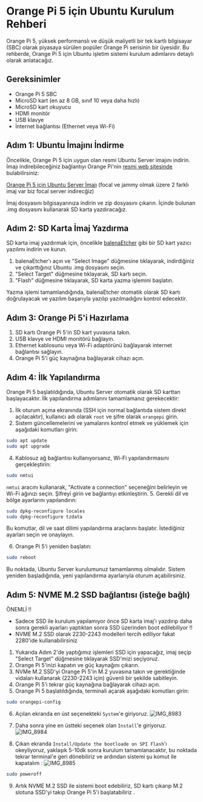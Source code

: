 # Orange Pi 5 için Ubuntu Kurulum Rehberi

Orange Pi 5, yüksek performanslı ve düşük maliyetli bir tek kartlı bilgisayar (SBC) olarak piyasaya sürülen popüler Orange Pi serisinin bir üyesidir. Bu rehberde, Orange Pi 5 için Ubuntu işletim sistemi kurulum adımlarını detaylı olarak anlatacağız.

## Gereksinimler

- Orange Pi 5 SBC
- MicroSD kart (en az 8 GB, sınıf 10 veya daha hızlı)
- MicroSD kart okuyucu
- HDMI monitör
- USB klavye
- İnternet bağlantısı (Ethernet veya Wi-Fi)

## Adım 1: Ubuntu İmajını İndirme

Öncelikle, Orange Pi 5 için uygun olan resmi Ubuntu Server imajını indirin. İmajı indirebileceğiniz bağlantıyı Orange Pi'nin [resmi web sitesinde](http://www.orangepi.org/html/hardWare/computerAndMicrocontrollers/service-and-support/Orange-pi-5.html) bulabilirsiniz:

[Orange Pi 5 için Ubuntu Server İmajı](https://drive.google.com/file/d/1KTxWVNmq6QAYdLAHPKBY544RSIlMGrlT/view) (focal ve jammy olmak üzere 2 farklı imaj var biz focal server indirecğiz)

İmaj dosyasını bilgisayarınıza indirin ve zip dosyasını çıkarın. İçinde bulunan .img dosyasını kullanarak SD karta yazdıracağız.

## Adım 2: SD Karta İmaj Yazdırma

SD karta imaj yazdırmak için, öncelikle [balenaEtcher](https://www.balena.io/etcher/) gibi bir SD kart yazıcı yazılımı indirin ve kurun.

1. balenaEtcher'ı açın ve "Select Image" düğmesine tıklayarak, indirdiğiniz ve çıkarttığınız Ubuntu .img dosyasını seçin.
2. "Select Target" düğmesine tıklayarak, SD kartı seçin.
3. "Flash" düğmesine tıklayarak, SD karta yazma işlemini başlatın.

Yazma işlemi tamamlandığında, balenaEtcher otomatik olarak SD kartı doğrulayacak ve yazılım başarıyla yazılıp yazılmadığını kontrol edecektir.

## Adım 3: Orange Pi 5'i Hazırlama

1. SD kartı Orange Pi 5'in SD kart yuvasına takın.
2. USB klavye ve HDMI monitörü bağlayın.
3. Ethernet kablosunu veya Wi-Fi adaptörünü bağlayarak internet bağlantısı sağlayın.
4. Orange Pi 5'i güç kaynağına bağlayarak cihazı açın.

## Adım 4: İlk Yapılandırma

Orange Pi 5 başlatıldığında, Ubuntu Server otomatik olarak SD karttan başlayacaktır. İlk yapılandırma adımlarını tamamlamanız gerekecektir:

1. İlk oturum açma ekranında (SSH için normal bağlantıda sistem direkt açılacaktır), kullanıcı adı olarak `root` ve şifre olarak `orangepi` girin.
2. Sistem güncellemelerini ve yamalarını kontrol etmek ve yüklemek için aşağıdaki komutları girin:

```bash
sudo apt update
sudo apt upgrade
```

4. Kablosuz ağ bağlantısı kullanıyorsanız, Wi-Fi yapılandırmasını gerçekleştirin:

```bash
sudo nmtui
```
`nmtui` aracını kullanarak, "Activate a connection" seçeneğini belirleyin ve Wi-Fi ağınızı seçin. Şifreyi girin ve bağlantıyı etkinleştirin.
5. Gerekli dil ve bölge ayarlarını yapılandırın:

```bash
sudo dpkg-reconfigure locales
sudo dpkg-reconfigure tzdata
```

Bu komutlar, dil ve saat dilimi yapılandırma araçlarını başlatır. İstediğiniz ayarları seçin ve onaylayın.

6. Orange Pi 5'i yeniden başlatın:

```bash
sudo reboot
```

Bu noktada, Ubuntu Server kurulumunuz tamamlanmış olmalıdır. Sistem yeniden başladığında, yeni yapılandırma ayarlarıyla oturum açabilirsiniz.

## Adım 5: NVME M.2 SSD bağlantısı (isteğe bağlı)

ÖNEMLİ !!
- Sadece SSD ile kurulum yapılamıyor önce SD karta imaj'ı yazdırıp daha sonra gerekli ayarları yaptıktan sonra SSD üzerinden boot edilebiliyor !!
- NVME M.2 SSD olarak 2230-2243 modelleri tercih ediliyor fakat 2280'ide kullanabilirsiniz

1. Yukarıda Adım 2'de yaptığımız işlemleri SSD için yapacağız, imaj seçip "Select Target" düğmesine tıklayarak SSD'mizi seçiyoruz.
2. Orange Pi 5'inizi kapatın ve güç kaynağını çıkarın.
3. NVMe M.2 SSD'yi Orange Pi 5'in M.2 yuvasına takın ve gerektiğinde vidaları kullanarak (2230-2243 için) güvenli bir şekilde sabitleyin.
4. Orange Pi 5'i tekrar güç kaynağına bağlayarak cihazı açın.
5. Orange Pi 5 başlatıldığında, terminali açarak aşağıdaki komutları girin:
```bash
sudo orangepi-config
```
6. Açılan ekranda en üst seçenekteki `System`'e giriyoruz.
![IMG_8983](https://user-images.githubusercontent.com/120671243/234844961-f09f5fb4-da09-4ec1-91f2-3693362cf1cb.jpg)

7. Daha sonra yine en üstteki seçenek olan `Install`'e giriyoruz. 
![IMG_8984](https://user-images.githubusercontent.com/120671243/234845083-bffbaa12-e863-4e35-a217-15d7d094d04e.jpg)

8. Çıkan ekranda `Install/Update the bootloade on SPI Flash`'ı okeyliyoruz, yaklaşık 5-10dk sonra kurulum tamamlanacaktır, bu noktada tekrar terminal'e geri dönebiliriz ve ardından sistemi şu komut ile kapatalım :
![IMG_8985](https://user-images.githubusercontent.com/120671243/234845434-ac1a636b-f81a-4c56-8975-c3a9f99f368b.jpg)

```bash
sudo poweroff
```

9. Artık NVME M.2 SSD ile sistemi boot edebiliriz, SD kartı çıkarıp M.2 slotuna SSD'yi takıp Orange Pi 5'i başlatabiliriz .
